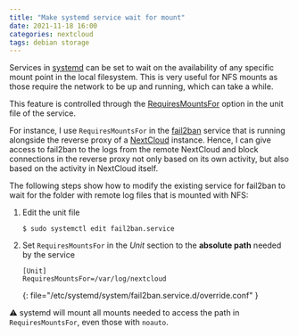 ```yaml
---
title: "Make systemd service wait for mount"
date: 2021-11-18 16:00
categories: nextcloud
tags: debian storage
---
```


Services in [systemd](https://systemd.io/) can be set to wait on the
availability of any specific mount point in the local filesystem. This is very
useful for NFS mounts as those require the network to be up and running, which
can take a while.

This feature is controlled through the
[RequiresMountsFor](https://www.freedesktop.org/software/systemd/man/systemd.unit.html#RequiresMountsFor=)
option in the unit file of the service.

For instance, I use `RequiresMountsFor` in the [fail2ban](https://www.fail2ban.org)
service that is running alongside the reverse proxy of a [NextCloud](https://nextcloud.com/)
instance. Hence, I can give access to fail2ban to the logs from the remote
NextCloud and block connections in the reverse proxy not only based on its own
activity, but also based on the activity in NextCloud itself.

The following steps show how to modify the existing service for fail2ban to wait
for the folder with remote log files that is mounted with NFS:

1. Edit the unit file

    ```shell
    $ sudo systemctl edit fail2ban.service
    ```

2. Set ``RequiresMountsFor`` in the *Unit* section to the **absolute path**
   needed by the service

    ```
    [Unit]
    RequiresMountsFor=/var/log/nextcloud
    ```
    {: file="/etc/systemd/system/fail2ban.service.d/override.conf" }


:warning: systemd will mount all mounts needed to access the path in
`RequiresMountsFor`, even those with `noauto`.

